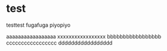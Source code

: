 # test
testtest
fugafuga
piyopiyo

aaaaaaaaaaaaaaaaa
xxxxxxxxxxxxxxxxx
bbbbbbbbbbbbbbbbb
ccccccccccccccccc
ddddddddddddddddd
